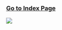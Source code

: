### [Go to Index Page](https://github.com/celik-muhammed/00-Index-of-GitHub-Public-Projects-Repository-Logs/blob/master/README.md)

[<img src="https://assets.ubuntu.com/v1/cc376f8c-AI-models.svg"/>](https://ubuntu.com/ai)
